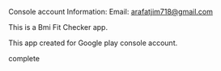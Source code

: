 Console account Information:
Email: arafatjim718@gmail.com

This is a Bmi Fit Checker app.

This app created for Google play console account.

complete
